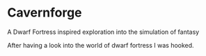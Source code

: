 # Cavernforge
A Dwarf Fortress inspired exploration into the simulation of fantasy 








After having a look into the world of dwarf fortress I was hooked.





